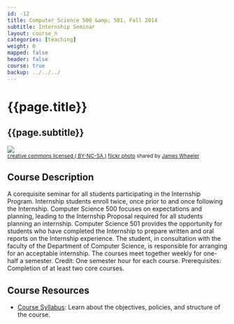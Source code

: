 ```yaml
---
id: -12 
title: Computer Science 500 &amp; 501, Fall 2014 
subtitle: Internship Seminar
layout: course_n
categories: [teaching]
weight: 0
mapped: false
header: false 
course: true
backup: ../../../
---
```


# {{page.title}}

## {{page.subtitle}}

<a title="The Other Direction" href="http://flickr.com/photos/james_wheeler/7854384384"><img class="img-responsive-tight" src="http://farm9.static.flickr.com/8443/7854384384_487de9f244_z.jpg" /></a><br /><small><a href="http://creativecommons.org/licenses/by-nc-sa/2.0/">creative commons licensed ( BY-NC-SA )</a> <a title="The Other Direction" href="http://flickr.com/photos/james_wheeler/7854384384">flickr photo</a> shared by <a href="http://flickr.com/people/james_wheeler">James Wheeler</a></small>

## Course Description

A corequisite seminar for all students participating in the Internship Program.
Internship students enroll twice, once prior to and once following the
Internship. Computer Science 500 focuses on expectations and planning, leading
to the Internship Proposal required for all students planning an internship.
Computer Science 501 provides the opportunity for students who have completed
the Internship to prepare written and oral reports on the Internship
experience. The student, in consultation with the faculty of the Department of
Computer Science, is responsible for arranging for an acceptable internship.
The courses meet together weekly for one-half a semester. Credit: One semester
hour for each course. Prerequisites: Completion of at least two core courses.

## Course Resources

<ul class="fa-ul">

<li><i class="fa-li fa fa-arrow-right"></i><a href="{{site.baseurl}}teaching/cs500501F2014/provide/syllabus/cs500501-syllabus.pdf"
class="major">Course Syllabus</a>: Learn about the objectives, policies, and structure of the course. 

</ul>



